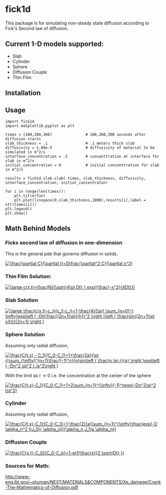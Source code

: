 # fick1d


This package is for simulating non-steady state diffusion according to Fick's Second law of diffusion.


## Current 1-D models supported:

 - Slab
 - Cylinder
 - Sphere
 - Diffusion Couple
 - Thin Film

## Installation

## Usage

```
import fick1d
import matplotlib.pyplot as plt

times = [100,200,300]               # 100,200,300 seconds after diffusion starts
slab_thickness = .1                 # .1 meters thick slab
diffusivity = 1.88e-5               # diffusivity of material to be simulated in m^2/s
interface_concentration = .5        # concenttration at interface for slab in m^2/s
initial_concentration = 0           # initial concenttration for slab in m^2/s

results = fick1d.slab.slab( times, slab_thickness, diffusivity, interface_concentration, initial_concentraton)

for i in range(len(times)):
    plt.title(fun)
    plt.plot(linspace(0,slab_thickness,1000),results[i],label = str(times[i]))
plt.legend()
plt.show()
```

## Math Behind Models

### Ficks second law of diffusion in one-dimension

This is the general pde that governs diffusion in solids. 

<a href="https://www.codecogs.com/eqnedit.php?latex=\frac{\partial&space;C}{\partial&space;t}=D\frac{\partial^2&space;C}{\partial&space;x^2}" target="_blank"><img src="https://latex.codecogs.com/gif.latex?\frac{\partial&space;C}{\partial&space;t}=D\frac{\partial^2&space;C}{\partial&space;x^2}" title="\frac{\partial C}{\partial t}=D\frac{\partial^2 C}{\partial x^2}" /></a>

### Thin Film Solution:

<a href="https://www.codecogs.com/eqnedit.php?latex=\large&space;c(x,t)=\frac{N}{\sqrt{4\pi&space;Dt}&space;}&space;exp({\frac{-x^2}{4Dt}})" target="_blank"><img src="https://latex.codecogs.com/gif.latex?\large&space;c(x,t)=\frac{N}{\sqrt{4\pi&space;Dt}&space;}&space;exp({\frac{-x^2}{4Dt}})" title="\large c(x,t)=\frac{N}{\sqrt{4\pi Dt} } exp({\frac{-x^2}{4Dt}})" /></a>

### Slab Solution

<a href="https://www.codecogs.com/eqnedit.php?latex=\large&space;\frac{c(x,t)-c_i}{c_f-c_i}=1-\frac{4}{\pi}&space;\sum_{n=0}^{&space;\infty}exp\left&space;(&space;-Dt(\frac{(2n&plus;1)\pi}{h})^2&space;\right&space;)\left&space;(&space;\frac{sin((2n&plus;1)\pi&space;x/h)}{2n&plus;1}&space;\right&space;)" target="_blank"><img src="https://latex.codecogs.com/gif.latex?\large&space;\frac{c(x,t)-c_i}{c_f-c_i}=1-\frac{4}{\pi}&space;\sum_{n=0}^{&space;\infty}exp\left&space;(&space;-Dt(\frac{(2n&plus;1)\pi}{h})^2&space;\right&space;)\left&space;(&space;\frac{sin((2n&plus;1)\pi&space;x/h)}{2n&plus;1}&space;\right&space;)" title="\large \frac{c(x,t)-c_i}{c_f-c_i}=1-\frac{4}{\pi} \sum_{n=0}^{ \infty}exp\left ( -Dt(\frac{(2n+1)\pi}{h})^2 \right )\left ( \frac{sin((2n+1)\pi x/h)}{2n+1} \right )" /></a>

### Sphere Solution

Assuming only radial diffusion,

<a href="https://www.codecogs.com/eqnedit.php?latex=\frac{C(t,x)&space;-&space;C_1}{C_0-C_1}=1&plus;\frac{2a}{\pi&space;r}\sum_{\infty}^{n=1}\frac{(-1)^n}{n}sin\left&space;(&space;\frac{n&space;\pi&space;r}{a}&space;\right&space;)exp\left&space;(&space;-Dn^2&space;\pi^2&space;t&space;/a^2\right&space;)" target="_blank"><img src="https://latex.codecogs.com/gif.latex?\frac{C(t,x)&space;-&space;C_1}{C_0-C_1}=1&plus;\frac{2a}{\pi&space;r}\sum_{\infty}^{n=1}\frac{(-1)^n}{n}sin\left&space;(&space;\frac{n&space;\pi&space;r}{a}&space;\right&space;)exp\left&space;(&space;-Dn^2&space;\pi^2&space;t&space;/a^2\right&space;)" title="\frac{C(t,x) - C_1}{C_0-C_1}=1+\frac{2a}{\pi r}\sum_{\infty}^{n=1}\frac{(-1)^n}{n}sin\left ( \frac{n \pi r}{a} \right )exp\left ( -Dn^2 \pi^2 t /a^2\right )" /></a>

With the limit as r -> 0 i.e. the concentration at the center of the sphere

<a href="https://www.codecogs.com/eqnedit.php?latex=\frac{C(t,x)-C_1}{C_0-C_1}=1&plus;2\sum_{n=1}^{\infty}(-1)^nexp(-Dn^2\pi^2&space;t/a^2)" target="_blank"><img src="https://latex.codecogs.com/gif.latex?\frac{C(t,x)-C_1}{C_0-C_1}=1&plus;2\sum_{n=1}^{\infty}(-1)^nexp(-Dn^2\pi^2&space;t/a^2)" title="\frac{C(t,x)-C_1}{C_0-C_1}=1+2\sum_{n=1}^{\infty}(-1)^nexp(-Dn^2\pi^2 t/a^2)" /></a>

### Cylinder

Assuming only radial diffusion,

<a href="https://www.codecogs.com/eqnedit.php?latex=\frac{C(t,x)-C_1}{C_0-C_1}=1-\frac{2}{a}\sum_{n=1}^{\infty}\frac{exp(-D&space;\alpha_n^2&space;t)J_0(r&space;\alpha_n)}{\alpha_n&space;J_1(a&space;\alpha_n)}" target="_blank"><img src="https://latex.codecogs.com/gif.latex?\frac{C(t,x)-C_1}{C_0-C_1}=1-\frac{2}{a}\sum_{n=1}^{\infty}\frac{exp(-D&space;\alpha_n^2&space;t)J_0(r&space;\alpha_n)}{\alpha_n&space;J_1(a&space;\alpha_n)}" title="\frac{C(t,x)-C_1}{C_0-C_1}=1-\frac{2}{a}\sum_{n=1}^{\infty}\frac{exp(-D \alpha_n^2 t)J_0(r \alpha_n)}{\alpha_n J_1(a \alpha_n)}" /></a>


### Diffusion Couple

<a href="https://www.codecogs.com/eqnedit.php?latex=\frac{C(t,x)-C_0}{C_0-C_b}=1-erf(\frac{x}{2&space;\sqrt{Dt}&space;})" target="_blank"><img src="https://latex.codecogs.com/gif.latex?\frac{C(t,x)-C_0}{C_0-C_b}=1-erf(\frac{x}{2&space;\sqrt{Dt}&space;})" title="\frac{C(x,t)-C_0}{C_0-C_b}=1-erf(\frac{x}{2 \sqrt{Dt} })" /></a>


### Sources for Math:

http://www-eng.lbl.gov/~shuman/NEXT/MATERIALS&COMPONENTS/Xe_damage/Crank-The-Mathematics-of-Diffusion.pdf
